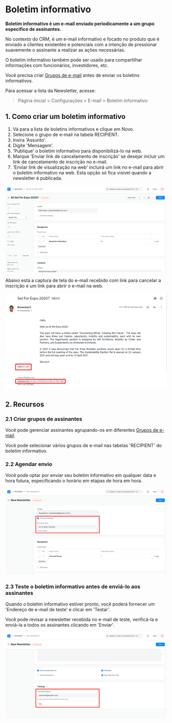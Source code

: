# Boletim informativo



**Boletim informativo é um e-mail enviado periodicamente a um grupo específico de assinantes.**


No contexto do CRM, é um e-mail informativo e focado no produto que é enviado a clientes existentes e potenciais com a intenção de pressionar suavemente o assinante a realizar as ações necessárias.


O boletim informativo também pode ser usado para compartilhar informações com funcionários, investidores, etc.


Você precisa criar [Grupos de e-mail](/docs/pt/CRM/email_group) antes de enviar os boletins informativos.


Para acessar a lista da Newsletter, acesse:
> Página inicial > Configurações > E-mail > Boletim informativo


## 1. Como criar um boletim informativo


1. Vá para a lista de boletins informativos e clique em Novo.
2. Selecione o grupo de e-mail na tabela RECIPIENT.
3. Insira 'Assunto'.
4. Digite 'Mensagem'.
5. 'Publique' o boletim informativo para disponibilizá-lo na web.
6. Marque 'Enviar link de cancelamento de inscrição' se desejar incluir um link de cancelamento de inscrição no e-mail.
7. 'Enviar link de visualização na web' incluirá um link no e-mail para abrir o boletim informativo na web. Esta opção só fica visível quando a newsletter é publicada.


![Newsletter](/files/newsletter-doc.png)


Abaixo está a captura de tela do e-mail recebido com link para cancelar a inscrição e um link para abrir o e-mail na web.


![Boletim informativo com link para cancelamento de assinatura](/files/newsletter-doc-web-link.png)


## 2. Recursos


### 2.1 Criar grupos de assinantes


Você pode gerenciar assinantes agrupando-os em diferentes [Grupos de e-mail](/docs/pt/CRM/email_group).


Você pode selecionar vários grupos de e-mail nas tabelas 'RECIPIENT' do boletim informativo.


### 2.2 Agendar envio


Você pode optar por enviar seu boletim informativo em qualquer data e hora futura, especificando o horário em etapas de hora em hora.


![Boletim informativo programado](/files/scheduled-newsletter.png)


### 2.3 Teste o boletim informativo antes de enviá-lo aos assinantes


Quando o boletim informativo estiver pronto, você poderá fornecer um 'Endereço de e-mail de teste' e clicar em 'Testar'.


Você pode revisar a newsletter recebida no e-mail de teste, verificá-la e enviá-la a todos os assinantes clicando em 'Enviar'.


![Teste de boletim informativo](/files/newsletter-test.png)


  









